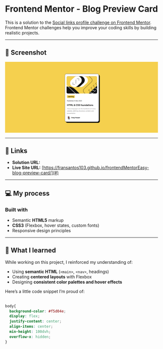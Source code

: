 # Frontend Mentor - Blog Preview Card

This is a solution to the [Social links profile challenge on Frontend Mentor](https://www.frontendmentor.io/challenges/blog-preview-card-ckPaj01IcS).  
Frontend Mentor challenges help you improve your coding skills by building realistic projects.

---

## 📸 Screenshot

![Screenshot of my solution](./preview.png)

---

## 🔗 Links

- **Solution URL:** [](#)
- **Live Site URL:** [https://fransantos103.github.io/frontendMentorEasy-blog-preview-card/](#)

---

## 💻 My process

### Built with
- Semantic **HTML5** markup  
- **CSS3** (Flexbox, hover states, custom fonts)  
- Responsive design principles  

---

## 🧠 What I learned

While working on this project, I reinforced my understanding of:
- Using **semantic HTML** (`<main>`, `<nav>`, headings)
- Creating **centered layouts** with Flexbox  
- Designing **consistent color palettes and hover effects**

Here’s a little code snippet I’m proud of:
```css

body{
  background-color: #f5d04e;
  display: flex;
  justify-content: center;
  align-items: center;
  min-height: 100dvh; 
  overflow-x: hidden; 
}


